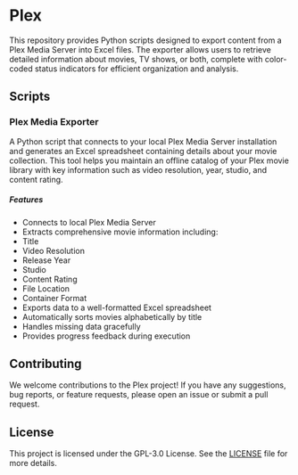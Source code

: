 # Plex

This repository provides Python scripts designed to export content from a Plex Media Server into Excel files. The exporter allows users to retrieve detailed information about movies, TV shows, or both, complete with color-coded status indicators for efficient organization and analysis.

## Scripts

### Plex Media Exporter
A Python script that connects to your local Plex Media Server installation and generates an Excel spreadsheet containing details about your movie collection. This tool helps you maintain an offline catalog of your Plex movie library with key information such as video resolution, year, studio, and content rating.

##### Features
- Connects to local Plex Media Server
- Extracts comprehensive movie information including:
- Title
- Video Resolution
- Release Year
- Studio
- Content Rating
- File Location
- Container Format
- Exports data to a well-formatted Excel spreadsheet
- Automatically sorts movies alphabetically by title
- Handles missing data gracefully
- Provides progress feedback during execution

## Contributing

We welcome contributions to the Plex project! If you have any suggestions, bug reports, or feature requests, please open an issue or submit a pull request.

## License

This project is licensed under the GPL-3.0 License. See the [LICENSE](https://github.com/PrimePoobah/Plex) file for more details.
